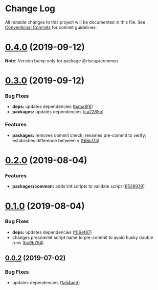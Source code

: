 # Change Log

All notable changes to this project will be documented in this file.
See [Conventional Commits](https://conventionalcommits.org) for commit guidelines.

# [0.4.0](https://github.com/rafamel/riseup/compare/v0.3.0...v0.4.0) (2019-09-12)

**Note:** Version bump only for package @riseup/common





# [0.3.0](https://github.com/rafamel/riseup/compare/v0.2.0...v0.3.0) (2019-09-12)


### Bug Fixes

* **deps:** updates dependencies ([baba8f6](https://github.com/rafamel/riseup/commit/baba8f6))
* **packages:** updates dependencies ([ca2285b](https://github.com/rafamel/riseup/commit/ca2285b))


### Features

* **packages:** removes commit check; renames pre-commit to verify; establishes difference between v ([f68cf75](https://github.com/rafamel/riseup/commit/f68cf75))





# [0.2.0](https://github.com/rafamel/riseup/compare/v0.1.0...v0.2.0) (2019-08-04)


### Features

* **packages/common:** adds lint:scripts to validate script ([8538939](https://github.com/rafamel/riseup/commit/8538939))





# [0.1.0](https://github.com/rafamel/riseup/compare/v0.0.2...v0.1.0) (2019-08-04)


### Bug Fixes

* **deps:** updates dependencies ([f06ef87](https://github.com/rafamel/riseup/commit/f06ef87))
* changes precommit script name to pre-commit to avoid husky double runs ([bc9b754](https://github.com/rafamel/riseup/commit/bc9b754))





## [0.0.2](https://github.com/rafamel/riseup/compare/v0.0.1...v0.0.2) (2019-07-02)


### Bug Fixes

* updates dependencies ([1a54aed](https://github.com/rafamel/riseup/commit/1a54aed))
